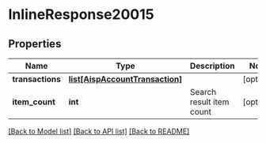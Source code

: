 # InlineResponse20015

## Properties
Name | Type | Description | Notes
------------ | ------------- | ------------- | -------------
**transactions** | [**list[AispAccountTransaction]**](AispAccountTransaction.md) |  | [optional] 
**item_count** | **int** | Search result item count | [optional] 

[[Back to Model list]](../README.md#documentation-for-models) [[Back to API list]](../README.md#documentation-for-api-endpoints) [[Back to README]](../README.md)


